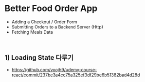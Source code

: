 # Better Food Order App

-   Adding a Checkout / Order Form
-   Submitting Orders to a Backend Server (Http)
-   Fetching Meals Data

<br>

## 1) Loading State 다루기

-   https://github.com/yoojh9/udemy-course-react/commit/237be3a4cc75a325ef3df29be6b51382bad4d28d

<br><br>
